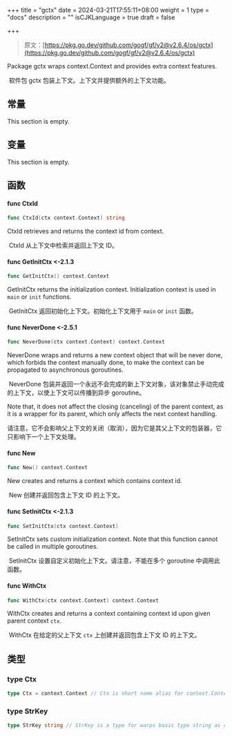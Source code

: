 +++
title = "gctx"
date = 2024-03-21T17:55:11+08:00
weight = 1
type = "docs"
description = ""
isCJKLanguage = true
draft = false

+++

> 原文：[https://pkg.go.dev/github.com/gogf/gf/v2@v2.6.4/os/gctx](https://pkg.go.dev/github.com/gogf/gf/v2@v2.6.4/os/gctx)

Package gctx wraps context.Context and provides extra context features.

​	软件包 gctx 包装上下文。上下文并提供额外的上下文功能。

## 常量

This section is empty.

## 变量

This section is empty.

## 函数

#### func CtxId

```go
func CtxId(ctx context.Context) string
```

CtxId retrieves and returns the context id from context.

​	CtxId 从上下文中检索并返回上下文 ID。

#### func GetInitCtx <-2.1.3

```go
func GetInitCtx() context.Context
```

GetInitCtx returns the initialization context. Initialization context is used in `main` or `init` functions.

​	GetInitCtx 返回初始化上下文。初始化上下文用于 `main` or `init` 函数。

#### func NeverDone <-2.5.1

```go
func NeverDone(ctx context.Context) context.Context
```

NeverDone wraps and returns a new context object that will be never done, which forbids the context manually done, to make the context can be propagated to asynchronous goroutines.

​	NeverDone 包装并返回一个永远不会完成的新上下文对象，该对象禁止手动完成的上下文，以使上下文可以传播到异步 goroutine。

Note that, it does not affect the closing (canceling) of the parent context, as it is a wrapper for its parent, which only affects the next context handling.

​	请注意，它不会影响父上下文的关闭（取消），因为它是其父上下文的包装器，它只影响下一个上下文处理。

#### func New

```go
func New() context.Context
```

New creates and returns a context which contains context id.

​	New 创建并返回包含上下文 ID 的上下文。

#### func SetInitCtx <-2.1.3

```go
func SetInitCtx(ctx context.Context)
```

SetInitCtx sets custom initialization context. Note that this function cannot be called in multiple goroutines.

​	SetInitCtx 设置自定义初始化上下文。请注意，不能在多个 goroutine 中调用此函数。

#### func WithCtx

```go
func WithCtx(ctx context.Context) context.Context
```

WithCtx creates and returns a context containing context id upon given parent context `ctx`.

​	WithCtx 在给定的父上下文 `ctx` 上创建并返回包含上下文 ID 的上下文。

## 类型

### type Ctx

```go
type Ctx = context.Context // Ctx is short name alias for context.Context.
```

### type StrKey

``` go
type StrKey string // StrKey is a type for warps basic type string as context key.
```